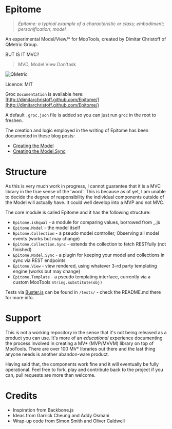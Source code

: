 Epitome
=======

> _Epitome: a typical example of a characteristic or class; embodiment; personification; model_

An experimental Model/View/* for MooTools, created by Dimitar Christoff of QMetric Group.

BUT IS IT MVC?

> <jiggliemon> MVD, Model View Don'task

![QMetric](http://tech.qmetric.co.uk/wp-content/themes/the-bootstrap/images/qmetric-logo-on.png)

Licence: MIT

Groc `Documentation` is available here: [http://dimitarchristoff.github.com/Epitome/](http://dimitarchristoff.github.com/Epitome/)

A default `.groc.json` file is added so you can just run `groc` in the root to freshen.

The creation and logic employed in the writing of Epitome has been documented in these blog posts:

- [Creating the Model](http://tech.qmetric.co.uk/creating-your-own-mvc-like-data-model-class-in-mootools_59.html)
- [Creating the Model.Sync](http://tech.qmetric.co.uk/building-a-mootools-micro-mvc-part-2-adding-sync-to-your-model_132.html)

Structure
=========

As this is very much work in progress, I cannot guarantee that it is a MVC library in the true sense of the 'word'. This is
because as of yet, I am unable to decide the degree of responsibility the individual components outside of the Model will
actually have. It could well develop into a MVP and not MVC.

The core module is called Epitome and it has the following structure:

- `Epitome.isEqual` - a module for comparing values, borrowed from _.js
- `Epitome.Model` - the model itself
- `Epitome.Collection` - a pseudo model controller, Observing all model events (works but may change)
- `Epitome.Collection.Sync` - extends the collection to fetch RESTfully (not finished)
- `Epitome.Model.Sync` - a plugin for keeping your model and collections in sync via REST endpoints
- `Epitome.View` - view rendered, using whatever 3-rd party templating engine (works but may change)
- `Epitome.Template` - a pseudo templating interface, currently via a custom MooTools `String.substitute(obj)`

Tests via [Buster.js](http;//busterjs.org) can be found in `/tests/` - check the README.md there for more info.

Support
=======

This is not a working repository in the sense that it's not being released as a product you can use. It's more of an _educational_
experience documenting the process involved in creating a MV* (MVP/MVVM) library on top of MooTools. There are over 100
MV* libraries out there and the last thing anyone needs is another abandon-ware product.

Having said that, the components work fine and it will eventually be fully operational. Feel free to fork, play and contribute
back to the project if you can, pull requests are more than welcome.

Credits
=======

- Inspiration from Backbone.js
- Ideas from Garrick Cheung and Addy Osmani
- Wrap-up code from Simon Smith and Oliver Caldwell